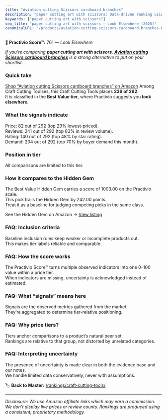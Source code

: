 ```yaml
---
title: "Aviation cutting Scissors cardboard branches"
description: "paper cutting art with scissors: Data-driven ranking using the Practivio Score™. Positioned by quality, value, demand, findability, momentum."
keywords: ["paper cutting art with scissors"]
seo_title: "paper cutting art with scissors — Look Elsewhere (2025)"
canonicalURL: "/products/aviation-cutting-scissors-cardboard-branches-B0DDK9ZTXC/"
---
```


**🚫 Practivio Score™:** 761 — _Look Elsewhere_


*If you're comparing **paper cutting art with scissors**, **[Aviation cutting Scissors cardboard branches](https://www.amazon.com/dp/B0DDK9ZTXC?tag=practivio-20)** is a strong alternative to put on your shortlist.*
### Quick take
[Shop “Aviation cutting Scissors cardboard branches” on Amazon](https://www.amazon.com/dp/B0DDK9ZTXC?tag=practivio-20)
Among Craft Cutting Toolses, this Craft Cutting Tools places **236 of 292**.  
It is classified in the **Best Value tier**, where Practivio suggests you **look elsewhere**.

### What the signals indicate
Price: 82 out of 292 (top 29% lowest-priced).  
Reviews: 241 out of 292 (top 83% in review volume).  
Rating: 140 out of 292 (top 48% by star rating).  
Demand: 204 out of 292 (top 70% by buyer demand this month).

### Position in tier
All comparisons are limited to this tier.

### How it compares to the Hidden Gem
The Best Value Hidden Gem carries a score of 1003.00 on the Practivio scale.  
This pick trails the Hidden Gem by 242.00 points.  
Treat it as a baseline for judging competing picks in the same class.  

See the Hidden Gem on Amazon → [View listing](https://www.amazon.com/dp/B000P0LNRE?tag=practivio-20)

### FAQ: Inclusion criteria
Baseline inclusion rules keep weaker or incomplete products out.  
This makes tier labels reliable and comparable.

### FAQ: How the score works
The Practivio Score™ turns multiple observed indicators into one 0–100 value within a price tier.  
When indicators are missing, uncertainty is acknowledged instead of estimated.

### FAQ: What “signals” means here
Signals are the observed metrics gathered from the market.  
They’re aggregated to determine tier-relative positioning.

### FAQ: Why price tiers?
Tiers anchor comparisons to a product’s natural peer set.  
Rankings are relative to that group, not distorted by unrelated categories.

### FAQ: Interpreting uncertainty
The presence of uncertainty is made clear in both the evidence base and our notes.  
We handle limited data conservatively, never with assumptions.


🏷️ **Back to Master:** [/rankings/craft-cutting-tools/](/rankings/craft-cutting-tools/)

---
_Disclosure: We use Amazon affiliate links which may earn a commission. We don’t display live prices or review counts. Rankings are produced using a consistent, proprietary methodology._
